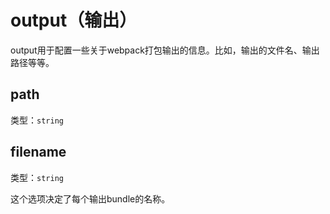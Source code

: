 # output（输出）

output用于配置一些关于webpack打包输出的信息。比如，输出的文件名、输出路径等等。

## path

类型：`string`



## filename

类型：`string`

这个选项决定了每个输出bundle的名称。

